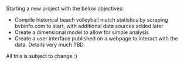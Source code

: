 Starting a new project with the below objectives:
- Compile historical beach volleyball match statistics by scraping bvbinfo.com to start, with additional data sources added later
- Create a dimensional model to allow for simple analysis
- Create a user interface published on a webpage to interact with the data. Details very much TBD.

All this is subject to change :)
